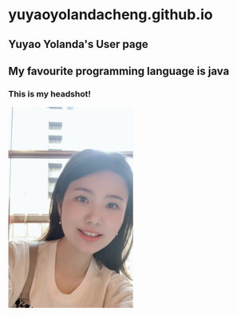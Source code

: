 # yuyaoyolandacheng.github.io
## Yuyao Yolanda's User page
## My favourite programming language is java
### This is my headshot!
<img src="https://github.com/YuyaoYolandaCheng/yuyaoyolandacheng.github.io/blob/main/yuyao_headshot.jpeg" width="250">
